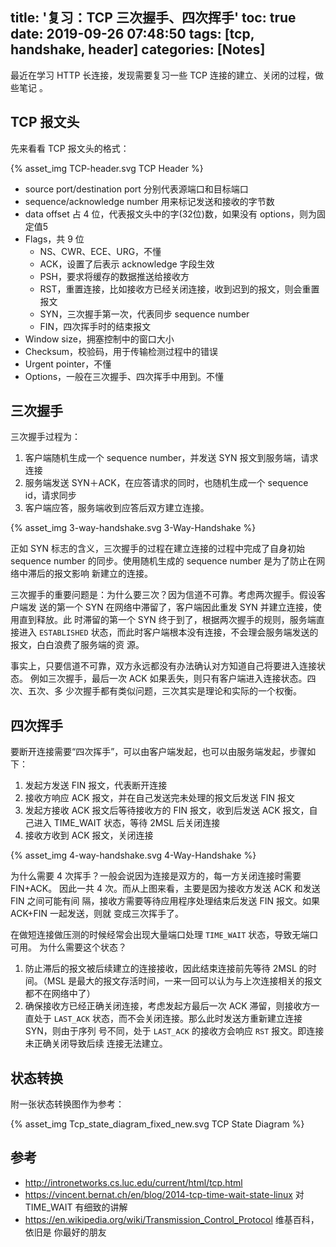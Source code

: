 title: '复习：TCP 三次握手、四次挥手'
toc: true
date: 2019-09-26 07:48:50
tags: [tcp, handshake, header]
categories: [Notes]
---

最近在学习 HTTP 长连接，发现需要复习一些 TCP 连接的建立、关闭的过程，做些笔记
。

## TCP 报文头

先来看看 TCP 报文头的格式：

{% asset_img TCP-header.svg TCP Header %}

* source port/destination port 分别代表源端口和目标端口
* sequence/acknowledge number 用来标记发送和接收的字节数
* data offset 占 4 位，代表报文头中的字(32位)数，如果没有 options，则为固定值5
* Flags，共 9 位
    * NS、CWR、ECE、URG，不懂
    * ACK，设置了后表示 acknowledge 字段生效
    * PSH，要求将缓存的数据推送给接收方
    * RST，重置连接，比如接收方已经关闭连接，收到迟到的报文，则会重置报文
    * SYN，三次握手第一次，代表同步 sequence number
    * FIN，四次挥手时的结束报文
* Window size，拥塞控制中的窗口大小
* Checksum，校验码，用于传输检测过程中的错误
* Urgent pointer，不懂
* Options，一般在三次握手、四次挥手中用到。不懂

## 三次握手

三次握手过程为：

1. 客户端随机生成一个 sequence number，并发送 SYN 报文到服务端，请求连接
2. 服务端发送 SYN＋ACK，在应答请求的同时，也随机生成一个 sequence id，请求同步
3. 客户端应答，服务端收到应答后双方建立连接。

{% asset_img 3-way-handshake.svg 3-Way-Handshake %}

正如 SYN 标志的含义，三次握手的过程在建立连接的过程中完成了自身初始 sequence
number 的同步。使用随机生成的 sequence number 是为了防止在网络中滞后的报文影响
新建立的连接。

三次握手的重要问题是：为什么要三次？因为信道不可靠。考虑两次握手。假设客户端发
送的第一个 SYN 在网络中滞留了，客户端因此重发 SYN 并建立连接，使用直到释放。此
时滞留的第一个 SYN 终于到了，根据两次握手的规则，服务端直接进入 `ESTABLISHED`
状态，而此时客户端根本没有连接，不会理会服务端发送的报文，白白浪费了服务端的资
源。

事实上，只要信道不可靠，双方永远都没有办法确认对方知道自己将要进入连接状态。
例如三次握手，最后一次 ACK 如果丢失，则只有客户端进入连接状态。四次、五次、多
少次握手都有类似问题，三次其实是理论和实际的一个权衡。

## 四次挥手

要断开连接需要“四次挥手”，可以由客户端发起，也可以由服务端发起，步骤如下：

1. 发起方发送 FIN 报文，代表断开连接
2. 接收方响应 ACK 报文，并在自己发送完未处理的报文后发送 FIN 报文
3. 发起方接收 ACK 报文后等待接收方的 FIN 报文，收到后发送 ACK 报文，自己进入
   TIME_WAIT 状态，等待 2MSL 后关闭连接
4. 接收方收到 ACK 报文，关闭连接

{% asset_img 4-way-handshake.svg 4-Way-Handshake %}

为什么需要 4 次挥手？一般会说因为连接是双方的，每一方关闭连接时需要 FIN+ACK。
因此一共 4 次。而从上图来看，主要是因为接收方发送 ACK 和发送 FIN 之间可能有间
隔，接收方需要等待应用程序处理结束后发送 FIN 报文。如果 ACK+FIN 一起发送，则就
变成三次挥手了。

在做短连接做压测的时候经常会出现大量端口处理 `TIME_WAIT` 状态，导致无端口可用。
为什么需要这个状态？

1. 防止滞后的报文被后续建立的连接接收，因此结束连接前先等待 2MSL 的时间。（MSL
   是最大的报文存活时间，一来一回可以认为与上次连接相关的报文都不在网络中了）
2. 确保接收方已经正确关闭连接，考虑发起方最后一次 ACK 滞留，则接收方一直处于
   `LAST_ACK` 状态，而不会关闭连接。那么此时发送方重新建立连接 SYN，则由于序列
   号不同，处于 `LAST_ACK` 的接收方会响应 `RST` 报文。即连接未正确关闭导致后续
   连接无法建立。

## 状态转换

附一张状态转换图作为参考：

{% asset_img Tcp_state_diagram_fixed_new.svg TCP State Diagram %}

## 参考

- http://intronetworks.cs.luc.edu/current/html/tcp.html
- https://vincent.bernat.ch/en/blog/2014-tcp-time-wait-state-linux 对
    TIME_WAIT 有细致的讲解
- https://en.wikipedia.org/wiki/Transmission_Control_Protocol 维基百科，依旧是
    你最好的朋友
